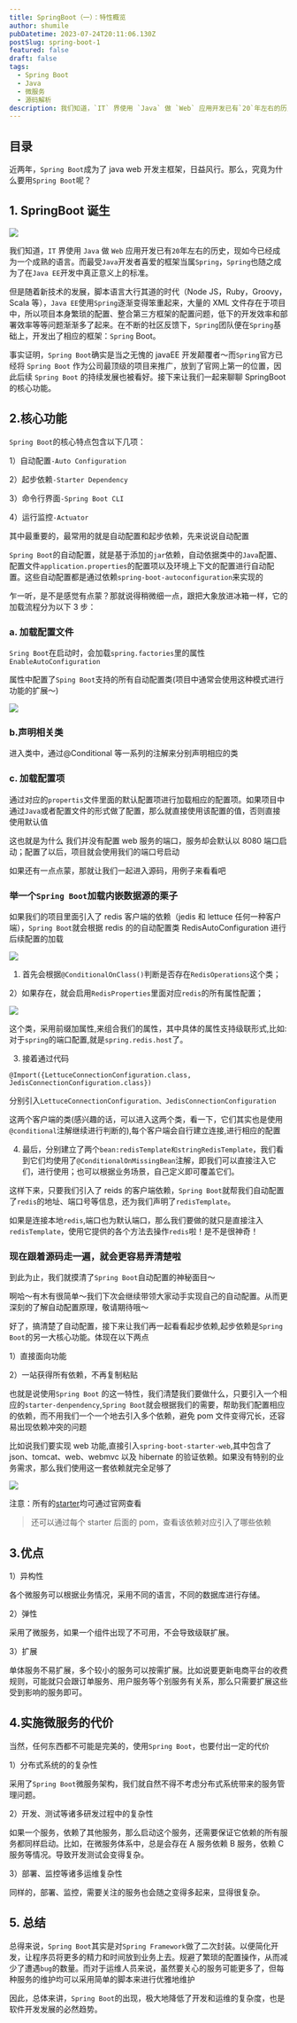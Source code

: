 ```yaml
---
title: SpringBoot（一）：特性概览
author: shumile
pubDatetime: 2023-07-24T20:11:06.130Z
postSlug: spring-boot-1
featured: false
draft: false
tags:
  - Spring Boot
  - Java
  - 微服务
  - 源码解析
description: 我们知道，`IT` 界使用 `Java` 做 `Web` 应用开发已有`20`年左右的历史，现如今已经成为一个成熟的语言。而最受`Java`开发者喜爱的框架当属`Spring`，`Spring`也随之成为了在`Java EE`开发中真正意义上的标准。
---
```


## 目录

近两年，`Spring Boot`成为了 java web 开发主框架，日益风行。那么，究竟为什么要用`Spring Boot`呢？

## 1. SpringBoot 诞生

![](https://p.ipic.vip/0i140e.jpg)

我们知道，`IT` 界使用 `Java` 做 `Web` 应用开发已有`20`年左右的历史，现如今已经成为一个成熟的语言。而最受`Java`开发者喜爱的框架当属`Spring`，`Spring`也随之成为了在`Java EE`开发中真正意义上的标准。

但是随着新技术的发展，脚本语言大行其道的时代（Node JS，Ruby，Groovy，Scala 等），`Java EE`使用`Spring`逐渐变得笨重起来，大量的 XML 文件存在于项目中，所以项目本身繁琐的配置、整合第三方框架的配置问题，低下的开发效率和部署效率等等问题渐渐多了起来。在不断的社区反馈下，`Spring`团队便在`Spring`基础上，开发出了相应的框架：`Spring` Boot。

事实证明，`Spring Boot`确实是当之无愧的 javaEE 开发颠覆者～而`Spring`官方已经将 `Spring Boot` 作为公司最顶级的项目来推广，放到了官网上第一的位置，因此后续 `Spring Boot` 的持续发展也被看好。接下来让我们一起来聊聊 SpringBoot 的核心功能。

## 2.核心功能

`Spring Boot`的核心特点包含以下几项：

1）自动配置`-Auto Configuration`

2）起步依赖`-Starter Dependency`

3）命令行界面`-Spring Boot CLI`

4）运行监控`-Actuator`

其中最重要的，最常用的就是自动配置和起步依赖，先来说说自动配置

`Spring Boot`的自动配置，就是基于添加的`jar`依赖，自动依据类中的`Java`配置、配置文件`application.properties`的配置项以及环境上下文的配置进行自动配置。这些自动配置都是通过依赖`spring-boot-autoconfiguration`来实现的

乍一听，是不是感觉有点蒙？那就说得稍微细一点，跟把大象放进冰箱一样，它的加载流程分为以下 3 步：

### a. 加载配置文件

`Sring Boot`在启动时，会加载`spring.factories`里的属性`EnableAutoConfiguration`

属性中配置了`Sping Boot`支持的所有自动配置类(项目中通常会使用这种模式进行功能的扩展～)

![](https://p.ipic.vip/arioqd.jpg)

### b.声明相关类

进入类中，通过@Conditional 等一系列的注解来分别声明相应的类

### c. 加载配置项

通过对应的`propertis`文件里面的默认配置项进行加载相应的配置项。如果项目中通过`Java`或者配置文件的形式做了配置，那么就直接使用该配置的值，否则直接使用默认值

这也就是为什么 我们并没有配置 web 服务的端口，服务却会默认以 8080 端口启动；配置了以后，项目就会使用我们的端口号启动

如果还有一点点蒙，那就让我们一起进入源码，用例子来看看吧

### 举一个`Spring Boot`加载内嵌数据源的栗子

如果我们的项目里面引入了 redis 客户端的依赖（jedis 和 lettuce 任何一种客户端），`Spring Boot`就会根据 redis 的的自动配置类 RedisAutoConfiguration 进行后续配置的加载

![](https://p.ipic.vip/3jfhco.jpg)

1. 首先会根据`@ConditionalOnClass()`判断是否存在`RedisOperations`这个类；

2）如果存在，就会启用`RedisProperties`里面对应`redis`的所有属性配置；

![](https://p.ipic.vip/jdqwnu.jpg)

这个类，采用前缀加属性,来组合我们的属性，其中具体的属性支持级联形式,比如:对于`spring`的端口配置,就是`spring.redis.host`了。

3. 接着通过代码

`@Import({LettuceConnectionConfiguration.class, JedisConnectionConfiguration.class})`

分别引入`LettuceConnectionConfiguration、JedisConnectionConfiguration`

这两个客户端的类(感兴趣的话，可以进入这两个类，看一下，它们其实也是使用`@conditional`注解继续进行判断的),每个客户端会自行建立连接,进行相应的配置

4. 最后，分别建立了两个`bean:redisTemplate和stringRedisTemplate`，我们看到它们均使用了`@ConditionalOnMissingBean`注解，即我们可以直接注入它们，进行使用；也可以根据业务场景，自己定义即可覆盖它们。

这样下来，只要我们引入了 reids 的客户端依赖，`Spring Boot`就帮我们自动配置了`redis`的地址、端口号等信息，还为我们声明了`redisTemplate`。

如果是连接本地`redis`,端口也为默认端口，那么我们要做的就只是直接注入`redisTemplate`，使用它提供的各个方法去操作`redis`啦！是不是很神奇！

### 现在跟着源码走一遍，就会更容易弄清楚啦

到此为止，我们就摸清了`Spring Boot`自动配置的神秘面目～

啊哈～有木有很简单～我们下次会继续带领大家动手实现自己的自动配置。从而更深刻的了解自动配置原理，敬请期待哦～

好了，搞清楚了自动配置，接下来让我们再一起看看起步依赖,起步依赖是`Spring Boot`的另一大核心功能。体现在以下两点

1）直接面向功能

2）一站获得所有依赖，不再复制粘贴

也就是说使用`Spring Boot` 的这一特性，我们清楚我们要做什么，只要引入一个相应的`starter-denpendency`,`Spring Boot`就会根据我们的需要，帮助我们配置相应的依赖，而不用我们一个一个地去引入多个依赖，避免 pom 文件变得冗长，还容易出现依赖冲突的问题

比如说我们要实现 web 功能,直接引入`spring-boot-starter-web`,其中包含了 json、tomcat、web、webmvc 以及 hibernate 的验证依赖。如果没有特别的业务需求，那么我们使用这一套依赖就完全足够了

![](https://p.ipic.vip/p2eefw.jpg)

注意：所有的[starter](https://docs.spring.io/spring-boot/docs/2.1.13.RELEASE/reference/html/using-boot-build-systems.html#using-boot-start)均可通过官网查看

> 还可以通过每个 starter 后面的 pom，查看该依赖对应引入了哪些依赖

## 3.优点

1）异构性

各个微服务可以根据业务情况，采用不同的语言，不同的数据库进行存储。

2）弹性

采用了微服务，如果一个组件出现了不可用，不会导致级联扩展。

3）扩展

单体服务不易扩展，多个较小的服务可以按需扩展。比如说要更新电商平台的收费规则，可能就只会跟订单服务、用户服务等个别服务有关系，那么只需要扩展这些受到影响的服务即可。

## 4.实施微服务的代价

当然，任何东西都不可能是完美的，使用`Spring Boot`，也要付出一定的代价

1）分布式系统的的复杂性

采用了`Spring Boot`微服务架构，我们就自然不得不考虑分布式系统带来的服务管理问题。

2）开发、测试等诸多研发过程中的复杂性

如果一个服务，依赖了其他服务，那么启动这个服务，还需要保证它依赖的所有服务都同样启动。比如，在微服务体系中，总是会存在 A 服务依赖 B 服务，依赖 C 服务等情况。导致开发测试会变得复杂。

3）部署、监控等诸多运维复杂性

同样的，部署、监控，需要关注的服务也会随之变得多起来，显得很复杂。

## 5. 总结

总得来说，`Spring Boot`其实是对`Spring Framework`做了二次封装。以便简化开发，让程序员将更多的精力和时间放到业务上去。规避了繁琐的配置操作，从而减少了遭遇`bug`的数量。而对于运维人员来说，虽然要关心的服务可能更多了，但每种服务的维护均可以采用简单的脚本来进行优雅地维护

因此，总体来讲，`Spring Boot`的出现，极大地降低了开发和运维的复杂度，也是软件开发发展的必然趋势。
